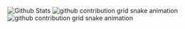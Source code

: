 ![Github Stats](https://github-readme-stats.vercel.app/api?username=VladOS-0&count_private=true&show_icons=true&theme=radical)
![github contribution grid snake animation](https://raw.githubusercontent.com/VladOS-0/VladOS-0/output/github-contribution-grid-snake-dark.svg#gh-dark-mode-only)![github contribution grid snake animation](https://raw.githubusercontent.com/VladOS-0/VladOS-0/output/github-contribution-grid-snake.svg#gh-light-mode-only)
